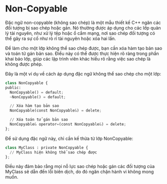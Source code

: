 # Non-Copyable
Đặc ngữ non-copyable (không sao chép) là một mẫu thiết kế C++ ngăn các đối tượng bị sao chép hoặc gán. Nó thường được áp dụng cho các lớp quản lý tài nguyên, như xử lý tệp hoặc ổ cắm mạng, nơi sao chép đối tượng có thể gây ra sự cố như rò rỉ tài nguyên hoặc xóa hai lần.

Để làm cho một lớp không thể sao chép được, bạn cần xóa hàm tạo bản sao và toán tử gán bản sao. Điều này có thể được thực hiện rõ ràng trong phần khai báo lớp, giúp các lập trình viên khác hiểu rõ rằng việc sao chép là không được phép.

Đây là một ví dụ về cách áp dụng đặc ngữ không thể sao chép cho một lớp:
~~~python
class NonCopyable {
public:
  NonCopyable() = default;
  ~NonCopyable() = default;

  // Xóa hàm tạo bản sao
  NonCopyable(const NonCopyable&) = delete;

  // Xóa toán tử gán bản sao
  NonCopyable& operator=(const NonCopyable&) = delete;
};
~~~
Để sử dụng đặc ngữ này, chỉ cần kế thừa từ lớp NonCopyable:
~~~python
class MyClass : private NonCopyable {
  // MyClass hiện không thể sao chép được
};
~~~
Điều này đảm bảo rằng mọi nỗ lực sao chép hoặc gán các đối tượng của MyClass sẽ dẫn đến lỗi biên dịch, do đó ngăn chặn hành vi không mong muốn.